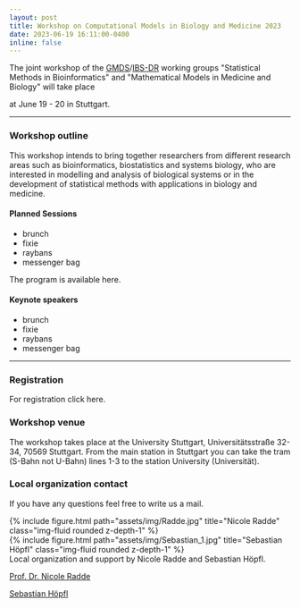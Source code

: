 ```yaml
---
layout: post
title: Workshop on Computational Models in Biology and Medicine 2023
date: 2023-06-19 16:11:00-0400
inline: false
---
```


The joint workshop of the <a href="https://www.gmds.de/">GMDS</a>/<a href="http://www.biometrische-gesellschaft.de/">IBS-DR</a> working groups "Statistical Methods in Bioinformatics" and "Mathematical Models in Medicine and Biology" will take place 

at June 19 - 20 in Stuttgart.
***

### Workshop outline

This workshop intends to bring together researchers from different research areas such as bioinformatics, biostatistics and systems biology, who are interested in modelling and analysis of biological systems or in the development of statistical methods with applications in biology and medicine. 


#### Planned Sessions
<ul>
    <li>brunch</li>
    <li>fixie</li>
    <li>raybans</li>
    <li>messenger bag</li>
</ul>

The program is available here.

#### Keynote speakers
<ul>
    <li>brunch</li>
    <li>fixie</li>
    <li>raybans</li>
    <li>messenger bag</li>
</ul>

***

### Registration

For registration click here.

### Workshop venue

The workshop takes place at the University Stuttgart, Universitätsstraße 32-34, 70569 Stuttgart.
From the main station in Stuttgart you can take the tram (S-Bahn not U-Bahn) lines 1-3 to the station University (Universität).

### Local organization contact 

If you have any questions feel free to write us a mail.

<div class="row justify-content-sm-center">
    <div class="col-sm-8 mt-3 mt-md-0">
        {% include figure.html path="assets/img/Radde.jpg" title="Nicole Radde" class="img-fluid rounded z-depth-1" %}
    </div>
    <div class="col-sm-4 mt-3 mt-md-0">
        {% include figure.html path="assets/img/Sebastian_1.jpg" title="Sebastian Höpfl" class="img-fluid rounded z-depth-1" %}
    </div>
</div>
<div class="caption">
    Local organization and support by Nicole Radde and Sebastian Höpfl.
</div>

<a href="nicole.radde@ist.uni-stuttgart.de">Prof. Dr. Nicole Radde</a>

<a href="sebastian.hoepfl@ist.uni-stuttgart.de">Sebastian Höpfl</a>
